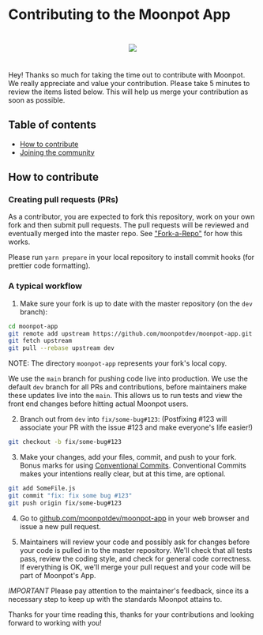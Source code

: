 Contributing to the Moonpot App
=======

<div style="text-align: center; padding: 24px 0px;">
    <img src="public/images/ziggy/maintenance@3x.png" />
</div>

Hey! Thanks so much for taking the time out to contribute with Moonpot. We really appreciate and value your contribution. Please take 5 minutes to review the items listed below. This will help us merge your contribution as soon as possible.

## Table of contents

- [How to contribute](#how-to-contribute)
- [Joining the community](#joining-the-community)

## How to contribute

### Creating pull requests (PRs)

As a contributor, you are expected to fork this repository, work on your own fork and then submit pull requests. The pull requests will be reviewed and eventually merged into the master repo. See ["Fork-a-Repo"](https://help.github.com/articles/fork-a-repo/) for how this works.

Please run `yarn prepare` in your local repository to install commit hooks (for prettier code formatting).

### A typical workflow

1. Make sure your fork is up to date with the master repository (on the `dev` branch):

``` bash
cd moonpot-app
git remote add upstream https://github.com/moonpotdev/moonpot-app.git
git fetch upstream
git pull --rebase upstream dev
```
NOTE: The directory `moonpot-app` represents your fork's local copy.

We use the `main` branch for pushing code live into production. We use the default `dev` branch for all PRs and contributions, before maintainers make these updates live into the `main`. This allows us to run tests and view the front end changes before hitting actual Moonpot users.

2. Branch out from `dev` into `fix/some-bug#123`:
(Postfixing #123 will associate your PR with the issue #123 and make everyone's life easier!)

``` bash
git checkout -b fix/some-bug#123
```

3. Make your changes, add your files, commit, and push to your fork. Bonus marks for using [Conventional Commits](https://www.conventionalcommits.org/en/v1.0.0/#summary). Conventional Commits makes your intentions really clear, but at this time, are optional.

``` bash
git add SomeFile.js
git commit "fix: fix some bug #123"
git push origin fix/some-bug#123
```

4. Go to [github.com/moonpotdev/moonpot-app](https://github.com/moonpotdev/moonpot-app) in your web browser and issue a new pull request.

5. Maintainers will review your code and possibly ask for changes before your code is pulled in to the master repository. We'll check that all tests pass, review the coding style, and check for general code correctness. If everything is OK, we'll merge your pull request and your code will be part of Moonpot's App.

*IMPORTANT* Please pay attention to the maintainer's feedback, since its a necessary step to keep up with the standards Moonpot attains to.

Thanks for your time reading this, thanks for your contributions and looking forward to working with you!
